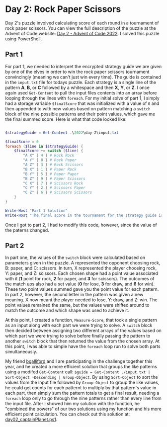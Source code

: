 # Day 2: Rock Paper Scissors

Day 2's puzzle involved calculating score of each round in a tournament of rock paper scissors. You can view the full description of the puzzle at the Advent of Code website: [Day 2 - Advent of Code 2022](https://adventofcode.com/2022/day/2). I solved this puzzle using PowerShell.

## Part 1

For part 1, we needed to interpret the encrypted strategy guide we are given by one of the elves in order to win the rock paper scissors tournament convincingly (meaning we can't just win every time). The guide is contained in the `input.txt` file for todays puzzle. Each strategy is a single line of the pattern **A**, **B**, or **C** followed by a whitespace and then **X**, **Y**, or **Z**. I once again used `Get-Content` to pull the input files contents into an array before looping through the lines with `foreach`. For my initial solve of part 1, I simply had a storage variable `$finalScore` that was initialized with a value of `0` and then appended to with new values based on pattern matching a `switch` block of the nine possible patterns and their point values, which gave me the final summed score. Here is what that code looked like:

```powershell

$strategyGuide = Get-Content .\2022\day-2\input.txt

$finalScore = 0
foreach ($line in $strategyGuide) {
    $finalScore += switch ($line) {
        "A X" { 4 } # Rock Rock
        "A Y" { 8 } # Rock Paper
        "A Z" { 3 } # Rock Scissors
        "B X" { 1 } # Paper Rock
        "B Y" { 5 } # Paper Paper
        "B Z" { 9 } # Paper Scissors
        "C X" { 7 } # Scissors Rock
        "C Y" { 2 } # Scissors Paper
        "C Z" { 6 } # Scissors Scissors
    }
}

Write-Host "Part 1 Solution"
Write-Host "The final score in the tournament for the strategy guide is: ${finalScore} points."

```

Once I got to part 2, I had to modify this code, however, since the value of the paterns changed.

## Part 2

In part one, the values of the `switch` block were calculated based on parameters given in the puzzle. A represented the opponent choosing rock, B: paper, and C: scissors. In turn, X represented the player choosing rock, Y: paper, and Z: scissors. Each chosen shape had a point value associated with it (**1** point for rock, **2** for paper, and **3** for scissors). The outcomes of the match ups also had a set value (**0** for lose, **3** for draw, and **6** for win). These two point values summed gave you the point value for each pattern. In part 2, however, the second letter in the pattern was given a new meaning. X now meant the player needed to lose, Y: draw, and Z: win. The point values remained the same, but the values were shifted around to match the outcome and which shape was used to achieve it.

At this point, I created a function, `Measure-Score`, that took a single pattern as an input along with each part we were trying to solve. A `switch` block then decided between assigning two different arrays of the values based on which part we were trying to solve before finally passing the pattern to another `switch` block that then returned the value from the chosen array. At this point, I was able to simple have the `foreach` loop run to solve both parts simultaneously.

My friend [bgalliford](https://github.com/bgalliford) and I are participating in the challenge together this year, and he created a more efficient solution that groups the like patterns using a modifed `Get-Content` call: `$guide = Get-Content ./input.txt | Sort-Object -Descending | Group-Object`. By using `Sort-Object` to sort the values from the input file followed by `Group-Object` to group the like values, he could get counts for each patternt to multiply by that pattern's value in each part, then simply sum the pattern totals to get a final result, needing a `foreach` loop only to go through the nine patterns rather than every line from the input file. After I showed him my solution with the function, he "combined the powers" of our two solutions using my function and his more efficient point calculation. You can check out this solution at: [day02_captainPlanet.ps1](https://github.com/bgalliford/AdventOfCode/blob/main/2022/day02/day02_captainPlanet.ps1).